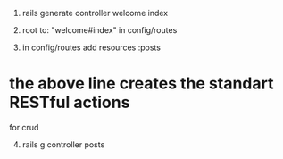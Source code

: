 

1. rails generate controller welcome index

2. root to: "welcome#index" in config/routes

3. in config/routes add resources :posts
# the above line creates the standart RESTful actions
for crud

4. rails g controller posts